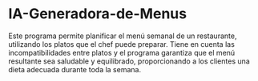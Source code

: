 # IA-Generadora-de-Menus
Este programa permite planificar el menú semanal de un restaurante, utilizando los platos que el chef puede preparar. Tiene en cuenta las incompatibilidades entre platos y el programa garantiza que el menú resultante sea saludable y equilibrado, proporcionando a los clientes una dieta adecuada durante toda la semana.

